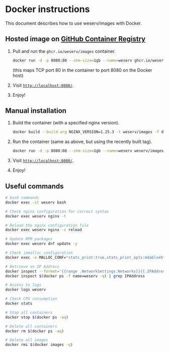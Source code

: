 # Docker instructions

This document describes how to use weserv/images with Docker.

## Hosted image on [GitHub Container Registry](https://github.com/orgs/weserv/packages/container/package/images)

1. Pull and run the `ghcr.io/weserv/images` container.
   ```bash
   docker run -d -p 8080:80 --shm-size=1gb --name=weserv ghcr.io/weserv/images:5.x
   ```
   (this maps TCP port 80 in the container to port 8080 on the Docker host)

2. Visit [`http://localhost:8080/`](http://localhost:8080/).

3. Enjoy!

## Manual installation

1. Build the container (with a specified nginx version).
   ```bash
   docker build --build-arg NGINX_VERSION=1.25.3 -t weserv/images -f docker/Dockerfile .
   ```

2. Run the container (same as above, but using the recently built tag).
   ```bash
   docker run -d -p 8080:80 --shm-size=1gb --name=weserv weserv/images
   ```

3. Visit [`http://localhost:8080/`](http://localhost:8080/).

4. Enjoy!

## Useful commands

```bash
# bash commands
docker exec -it weserv bash

# Check nginx configuration for correct syntax
docker exec weserv nginx -t

# Reload the nginx configuration file
docker exec weserv nginx -s reload

# Update RPM packages
docker exec weserv dnf update -y

# Check jemalloc configuration
docker exec -e MALLOC_CONF="stats_print:true,stats_print_opts:mdablxeh" weserv bash

# Retrieve an IP Address
docker inspect --format='{{range .NetworkSettings.Networks}}{{.IPAddress}}{{end}}' $(docker ps -f name=weserv -q)
docker inspect $(docker ps -f name=weserv -q) | grep IPAddress

# Access to logs
docker logs weserv

# Check CPU consumption
docker stats

# Stop all containers
docker stop $(docker ps -aq)

# Delete all containers
docker rm $(docker ps -aq)

# Delete all images
docker rmi $(docker images -q)
```
